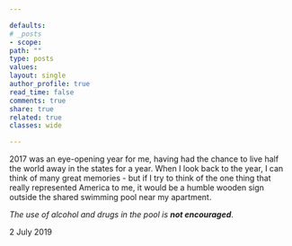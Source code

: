 ```yaml
---

defaults:
# _posts
- scope:
path: ""
type: posts
values:
layout: single
author_profile: true
read_time: false
comments: true
share: true
related: true
classes: wide

---
```


2017 was an eye-opening year for me, having had the chance to live half the world away in the states for a year. When I look back to the year, I can think of many great memories - but if I try to think of the one thing that really represented America to me, it would be a humble wooden sign outside the shared swimming pool near my apartment.

*The use of alcohol and drugs in the pool is **not encouraged***.

2 July 2019